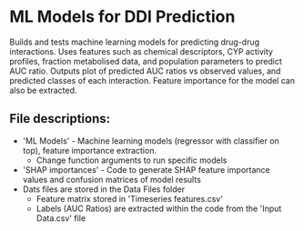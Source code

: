 # ML Models for DDI Prediction

Builds and tests machine learning models for predicting drug-drug interactions. Uses features such as chemical descriptors, 
CYP activity profiles, fraction metabolised data, and population parameters to predict AUC ratio. Outputs plot of predicted AUC ratios vs observed values, and predicted classes of each interaction. Feature importance for
the model can also be extracted.

## File descriptions:
* 'ML Models' - Machine learning models (regressor with classifier on top), feature importance extraction.
  * Change function arguments to run specific models
* 'SHAP importances' - Code to generate SHAP feature importance values and confusion matrices of model results
* Dats files are stored in the Data Files folder
  * Feature matrix stored in 'Timeseries features.csv'
  * Labels (AUC Ratios) are extracted within the code from the 'Input Data.csv' file


